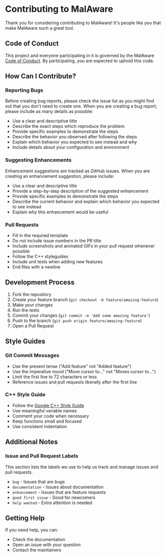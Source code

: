# Contributing to MalAware
Thank you for considering contributing to MalAware! 
It's people like you that make MalAware such a great tool.

## Code of Conduct

This project and everyone participating in it is governed by the MalAware [Code of Conduct](CODE%20OF%20CONDUCT.md). By participating, you are expected to uphold this code.

## How Can I Contribute?

### Reporting Bugs

Before creating bug reports, please check the issue list as you might find out that you don't need to create one. When you are creating a bug report, please include as many details as possible:

* Use a clear and descriptive title
* Describe the exact steps which reproduce the problem
* Provide specific examples to demonstrate the steps
* Describe the behavior you observed after following the steps
* Explain which behavior you expected to see instead and why
* Include details about your configuration and environment

### Suggesting Enhancements

Enhancement suggestions are tracked as GitHub issues. When you are creating an enhancement suggestion, please include:

* Use a clear and descriptive title
* Provide a step-by-step description of the suggested enhancement
* Provide specific examples to demonstrate the steps
* Describe the current behavior and explain which behavior you expected to see instead
* Explain why this enhancement would be useful

### Pull Requests

* Fill in the required template
* Do not include issue numbers in the PR title
* Include screenshots and animated GIFs in your pull request whenever possible
* Follow the C++ styleguides
* Include unit tests when adding new features
* End files with a newline

## Development Process

1. Fork the repository
2. Create your feature branch (`git checkout -b feature/amazing-feature`)
3. Make your changes
4. Run the tests
5. Commit your changes (`git commit -m 'Add some amazing feature'`)
6. Push to the branch (`git push origin feature/amazing-feature`)
7. Open a Pull Request

## Style Guides

### Git Commit Messages

* Use the present tense ("Add feature" not "Added feature")
* Use the imperative mood ("Move cursor to..." not "Moves cursor to...")
* Limit the first line to 72 characters or less
* Reference issues and pull requests liberally after the first line

### C++ Style Guide

* Follow the [Google C++ Style Guide](https://google.github.io/styleguide/cppguide.html)
* Use meaningful variable names
* Comment your code when necessary
* Keep functions small and focused
* Use consistent indentation

## Additional Notes

### Issue and Pull Request Labels

This section lists the labels we use to help us track and manage issues and pull requests.

* `bug` - Issues that are bugs
* `documentation` - Issues about documentation
* `enhancement` - Issues that are feature requests
* `good first issue` - Good for newcomers
* `help wanted` - Extra attention is needed

## Getting Help

If you need help, you can:

* Check the documentation
* Open an issue with your question
* Contact the maintainers

